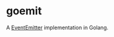 # goemit

A [EventEmitter](https://gist.github.com/abravalheri/d137cf14652eb932f398cdffe06fc7c2) implementation in Golang.
